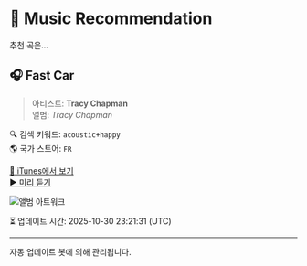 
# 🎵 Music Recommendation

추천 곡은...

## 🎧 Fast Car  
> 아티스트: **Tracy Chapman**  
> 앨범: _Tracy Chapman_  

🔍 검색 키워드: `acoustic+happy`  
🌎 국가 스토어: `FR`

[🔗 iTunes에서 보기](https://music.apple.com/fr/album/fast-car/79565550?i=79565507&uo=4)  
[▶️ 미리 듣기](https://audio-ssl.itunes.apple.com/itunes-assets/AudioPreview126/v4/bb/93/7f/bb937f13-1300-567d-066f-f6100470abfc/mzaf_8116318070857768430.plus.aac.p.m4a)

![앨범 아트워크](https://is1-ssl.mzstatic.com/image/thumb/Music126/v4/b8/c4/31/b8c431e9-a67d-3917-72e5-be9f5a1ebc46/075596077460.jpg/100x100bb.jpg)

⏳ 업데이트 시간: 2025-10-30 23:21:31 (UTC)

---
자동 업데이트 봇에 의해 관리됩니다.
